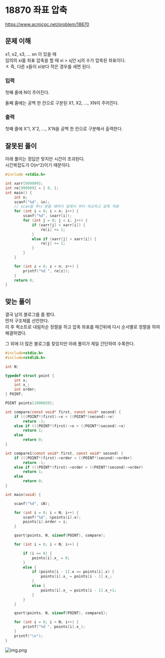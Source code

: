 # 18870 좌표 압축

https://www.acmicpc.net/problem/18870

## 문제 이해

x1, x2, x3, ... xn 이 있을 때<br>
임의의 xi를 좌표 압축을 할 때 xi > xj인 xj의 수가 압축된 좌표이다.<br>ㅈ
즉, 다른 x들이 xi보다 작은 경우를 세면 된다.

### 입력

첫째 줄에 N이 주어진다.

둘째 줄에는 공백 한 칸으로 구분된 X1, X2, ..., XN이 주어진다.

### 출력

첫째 줄에 X'1, X'2, ..., X'N을 공백 한 칸으로 구분해서 출력한다.

## 잘못된 풀이
아래 풀이는 정답은 맞지만 시간이 초과된다.<br>
시간복잡도가 O(n^2)이기 때문이다.
```c
#include <stdio.h>

int xarr[999999];
int re[999999] = { 0, };
int main() {
    int n;
    scanf("%d", &n);
    // scan을 하나 받을 때마다 앞에서 부터 비교하고 압축 적용
    for (int i = 0; i < n; i++) {
        scanf("%d", &xarr[i]);
        for (int j = 0; j < i; j++) {
            if (xarr[j] < xarr[i]) {
                re[i] += 1;
            }
            else if (xarr[j] > xarr[i]) {
                re[j] += 1;
            }
        }
    }

    for (int z = 0; z < n; z++) {
        printf("%d ", re[z]);
    }
    return 0;
}
```

## 맞는 풀이
결국 남의 블로그를 좀 봤다.<br>
먼저 구조체를 선언한다.<br>
이 후 퀵소트로 내림차순 정렬을 하고 압축 좌표를 매긴뒤에 다시 순서별로 정렬을 하여
해결하였다.

그 외에 더 많은 블로그를 찾았지만 아래 풀이가 제일 간단하여 수록한다.

```c
#include<stdio.h>
#include<stdlib.h>

int N;

typedef struct point {
    int x;
    int x_;
    int order;
} POINT;

POINT points[1000020];

int compare(const void* first, const void* second) {
    if (((POINT*)first)->x < ((POINT*)second)->x)
        return -1;
    else if (((POINT*)first)->x > ((POINT*)second)->x)
        return 1;
    else
        return 0;
}

int compare1(const void* first, const void* second) {
    if (((POINT*)first)->order < ((POINT*)second)->order)
        return -1;
    else if (((POINT*)first)->order > ((POINT*)second)->order)
        return 1;
    else
        return 0;
}

int main(void) {

    scanf("%d", &N);

    for (int i = 0; i < N; i++) {
        scanf("%d", &points[i].x);
        points[i].order = i;
    }

    qsort(points, N, sizeof(POINT), compare);

    for (int i = 0; i < N; i++) {

        if (i == 0) {
            points[i].x_ = 0;
        }
        else {
            if (points[i - 1].x == points[i].x) {
                points[i].x_ = points[i - 1].x_;
            }
            else {
                points[i].x_ = points[i - 1].x_+1;
            }
        }
    }

    qsort(points, N, sizeof(POINT), compare1);

    for (int i = 0; i < N; i++) {
        printf("%d ", points[i].x_);
    }
    printf("\n");
}
```
![img.png](19532_c.png)